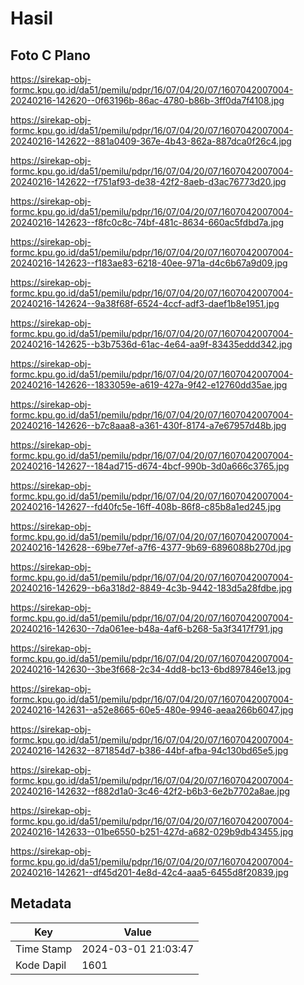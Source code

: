 # Hasil

## Foto C Plano

https://sirekap-obj-formc.kpu.go.id/da51/pemilu/pdpr/16/07/04/20/07/1607042007004-20240216-142620--0f63196b-86ac-4780-b86b-3ff0da7f4108.jpg

https://sirekap-obj-formc.kpu.go.id/da51/pemilu/pdpr/16/07/04/20/07/1607042007004-20240216-142622--881a0409-367e-4b43-862a-887dca0f26c4.jpg

https://sirekap-obj-formc.kpu.go.id/da51/pemilu/pdpr/16/07/04/20/07/1607042007004-20240216-142622--f751af93-de38-42f2-8aeb-d3ac76773d20.jpg

https://sirekap-obj-formc.kpu.go.id/da51/pemilu/pdpr/16/07/04/20/07/1607042007004-20240216-142623--f8fc0c8c-74bf-481c-8634-660ac5fdbd7a.jpg

https://sirekap-obj-formc.kpu.go.id/da51/pemilu/pdpr/16/07/04/20/07/1607042007004-20240216-142623--f183ae83-6218-40ee-971a-d4c6b67a9d09.jpg

https://sirekap-obj-formc.kpu.go.id/da51/pemilu/pdpr/16/07/04/20/07/1607042007004-20240216-142624--9a38f68f-6524-4ccf-adf3-daef1b8e1951.jpg

https://sirekap-obj-formc.kpu.go.id/da51/pemilu/pdpr/16/07/04/20/07/1607042007004-20240216-142625--b3b7536d-61ac-4e64-aa9f-83435eddd342.jpg

https://sirekap-obj-formc.kpu.go.id/da51/pemilu/pdpr/16/07/04/20/07/1607042007004-20240216-142626--1833059e-a619-427a-9f42-e12760dd35ae.jpg

https://sirekap-obj-formc.kpu.go.id/da51/pemilu/pdpr/16/07/04/20/07/1607042007004-20240216-142626--b7c8aaa8-a361-430f-8174-a7e67957d48b.jpg

https://sirekap-obj-formc.kpu.go.id/da51/pemilu/pdpr/16/07/04/20/07/1607042007004-20240216-142627--184ad715-d674-4bcf-990b-3d0a666c3765.jpg

https://sirekap-obj-formc.kpu.go.id/da51/pemilu/pdpr/16/07/04/20/07/1607042007004-20240216-142627--fd40fc5e-16ff-408b-86f8-c85b8a1ed245.jpg

https://sirekap-obj-formc.kpu.go.id/da51/pemilu/pdpr/16/07/04/20/07/1607042007004-20240216-142628--69be77ef-a7f6-4377-9b69-6896088b270d.jpg

https://sirekap-obj-formc.kpu.go.id/da51/pemilu/pdpr/16/07/04/20/07/1607042007004-20240216-142629--b6a318d2-8849-4c3b-9442-183d5a28fdbe.jpg

https://sirekap-obj-formc.kpu.go.id/da51/pemilu/pdpr/16/07/04/20/07/1607042007004-20240216-142630--7da061ee-b48a-4af6-b268-5a3f3417f791.jpg

https://sirekap-obj-formc.kpu.go.id/da51/pemilu/pdpr/16/07/04/20/07/1607042007004-20240216-142630--3be3f668-2c34-4dd8-bc13-6bd897846e13.jpg

https://sirekap-obj-formc.kpu.go.id/da51/pemilu/pdpr/16/07/04/20/07/1607042007004-20240216-142631--a52e8665-60e5-480e-9946-aeaa266b6047.jpg

https://sirekap-obj-formc.kpu.go.id/da51/pemilu/pdpr/16/07/04/20/07/1607042007004-20240216-142632--871854d7-b386-44bf-afba-94c130bd65e5.jpg

https://sirekap-obj-formc.kpu.go.id/da51/pemilu/pdpr/16/07/04/20/07/1607042007004-20240216-142632--f882d1a0-3c46-42f2-b6b3-6e2b7702a8ae.jpg

https://sirekap-obj-formc.kpu.go.id/da51/pemilu/pdpr/16/07/04/20/07/1607042007004-20240216-142633--01be6550-b251-427d-a682-029b9db43455.jpg

https://sirekap-obj-formc.kpu.go.id/da51/pemilu/pdpr/16/07/04/20/07/1607042007004-20240216-142621--df45d201-4e8d-42c4-aaa5-6455d8f20839.jpg


## Metadata

| Key        | Value               |
| ---------- | ------------------- |
| Time Stamp | 2024-03-01 21:03:47 |
| Kode Dapil | 1601                |



